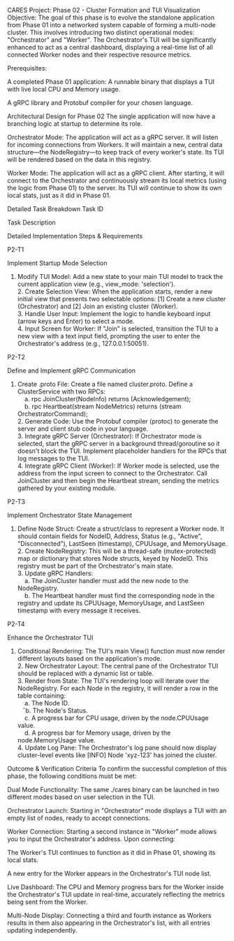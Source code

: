 CARES Project: Phase 02 - Cluster Formation and TUI Visualization
Objective: The goal of this phase is to evolve the standalone application from Phase 01 into a networked system capable of forming a multi-node cluster. This involves introducing two distinct operational modes: "Orchestrator" and "Worker". The Orchestrator's TUI will be significantly enhanced to act as a central dashboard, displaying a real-time list of all connected Worker nodes and their respective resource metrics.

Prerequisites:

A completed Phase 01 application: A runnable binary that displays a TUI with live local CPU and Memory usage.

A gRPC library and Protobuf compiler for your chosen language.

Architectural Design for Phase 02
The single application will now have a branching logic at startup to determine its role.

Orchestrator Mode: The application will act as a gRPC server. It will listen for incoming connections from Workers. It will maintain a new, central data structure—the NodeRegistry—to keep track of every worker's state. Its TUI will be rendered based on the data in this registry.

Worker Mode: The application will act as a gRPC client. After starting, it will connect to the Orchestrator and continuously stream its local metrics (using the logic from Phase 01) to the server. Its TUI will continue to show its own local stats, just as it did in Phase 01.

Detailed Task Breakdown
Task ID

Task Description

Detailed Implementation Steps & Requirements

P2-T1

Implement Startup Mode Selection

1. Modify TUI Model: Add a new state to your main TUI model to track the current application view (e.g., view_mode: 'selection'). <br> 2. Create Selection View: When the application starts, render a new initial view that presents two selectable options: [1] Create a new cluster (Orchestrator) and [2] Join an existing cluster (Worker). <br> 3. Handle User Input: Implement the logic to handle keyboard input (arrow keys and Enter) to select a mode. <br> 4. Input Screen for Worker: If "Join" is selected, transition the TUI to a new view with a text input field, prompting the user to enter the Orchestrator's address (e.g., 127.0.0.1:50051).

P2-T2

Define and Implement gRPC Communication

1. Create .proto File: Create a file named cluster.proto. Define a ClusterService with two RPCs: <br>     a. rpc JoinCluster(NodeInfo) returns (Acknowledgement); <br>     b. rpc Heartbeat(stream NodeMetrics) returns (stream OrchestratorCommand); <br> 2. Generate Code: Use the Protobuf compiler (protoc) to generate the server and client stub code in your language. <br> 3. Integrate gRPC Server (Orchestrator): If Orchestrator mode is selected, start the gRPC server in a background thread/goroutine so it doesn't block the TUI. Implement placeholder handlers for the RPCs that log messages to the TUI. <br> 4. Integrate gRPC Client (Worker): If Worker mode is selected, use the address from the input screen to connect to the Orchestrator. Call JoinCluster and then begin the Heartbeat stream, sending the metrics gathered by your existing module.

P2-T3

Implement Orchestrator State Management

1. Define Node Struct: Create a struct/class to represent a Worker node. It should contain fields for NodeID, Address, Status (e.g., "Active", "Disconnected"), LastSeen (timestamp), CPUUsage, and MemoryUsage. <br> 2. Create NodeRegistry: This will be a thread-safe (mutex-protected) map or dictionary that stores Node structs, keyed by NodeID. This registry must be part of the Orchestrator's main state. <br> 3. Update gRPC Handlers: <br>     a. The JoinCluster handler must add the new node to the NodeRegistry. <br>     b. The Heartbeat handler must find the corresponding node in the registry and update its CPUUsage, MemoryUsage, and LastSeen timestamp with every message it receives.

P2-T4

Enhance the Orchestrator TUI

1. Conditional Rendering: The TUI's main View() function must now render different layouts based on the application's mode. <br> 2. New Orchestrator Layout: The central pane of the Orchestrator TUI should be replaced with a dynamic list or table. <br> 3. Render from State: The TUI's rendering loop will iterate over the NodeRegistry. For each Node in the registry, it will render a row in the table containing: <br>     a. The Node ID. <br>    ˆb. The Node's Status. <br>     c. A progress bar for CPU usage, driven by the node.CPUUsage value. <br>     d. A progress bar for Memory usage, driven by the node.MemoryUsage value. <br> 4. Update Log Pane: The Orchestrator's log pane should now display cluster-level events like [INFO] Node 'xyz-123' has joined the cluster.

Outcome & Verification Criteria
To confirm the successful completion of this phase, the following conditions must be met:

Dual Mode Functionality: The same ./cares binary can be launched in two different modes based on user selection in the TUI.

Orchestrator Launch: Starting in "Orchestrator" mode displays a TUI with an empty list of nodes, ready to accept connections.

Worker Connection: Starting a second instance in "Worker" mode allows you to input the Orchestrator's address. Upon connecting:

The Worker's TUI continues to function as it did in Phase 01, showing its local stats.

A new entry for the Worker appears in the Orchestrator's TUI node list.

Live Dashboard: The CPU and Memory progress bars for the Worker inside the Orchestrator's TUI update in real-time, accurately reflecting the metrics being sent from the Worker.

Multi-Node Display: Connecting a third and fourth instance as Workers results in them also appearing in the Orchestrator's list, with all entries updating independently.
